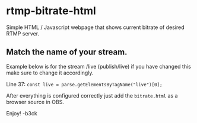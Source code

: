 # rtmp-bitrate-html
Simple HTML / Javascript webpage that shows current bitrate of desired RTMP server.


## Match the name of your stream.
Example below is for the stream /live (publish/live) if you have changed this make sure to change it accordingly.

Line 37: `const live = parse.getElementsByTagName("live")[0];`

After everything is configured correctly just add the `bitrate.html` as a browser source in OBS.

Enjoy!
-b3ck
